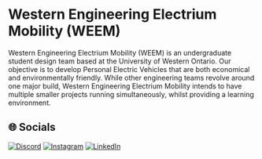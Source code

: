 # Western Engineering Electrium Mobility (WEEM)

Western Engineering Electrium Mobility (WEEM) is an undergraduate student design team based at the University of Western Ontario. Our objective is to develop Personal Electric Vehicles that are both economical and environmentally friendly.
While other engineering teams revolve around one major build, Western Engineering Electrium Mobility intends to have multiple smaller projects running simultaneously, whilst providing a learning environment.

## 🌐 Socials

[![Discord](https://img.shields.io/badge/Discord-%235865F2.svg?style=for-the-badge&logo=discord&logoColor=white)](https://discord.gg/ZeJUNdkVmB)
[![Instagram](https://img.shields.io/badge/Instagram-%23E4405F.svg?style=for-the-badge&logo=Instagram&logoColor=white)](https://instagram.com/westernelectriummobility)
[![LinkedIn](https://img.shields.io/badge/linkedin-%230077B5.svg?style=for-the-badge&logo=linkedin&logoColor=white)](https://www.linkedin.com/company/westernelectriummobility/)

